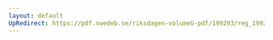 ```yaml
---
layout: default
UpRedirect: https://pdf.swedeb.se/riksdagen-volumeG-pdf/199293/reg_199293/reg_199293_0142.pdf
---
```

